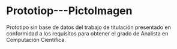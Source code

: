 # Prototiop---PictoImagen

Prototipo sin base de datos del trabajo de titulación presentado en conformidad a los requisitos para obtener el grado de Analista en Computación Científica.
